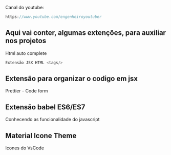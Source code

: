 Canal do youtube:

```js
https://www.youtube.com/engenheiroyoutuber
```

## Aqui vai conter, algumas extenções, para auxiliar nos projetos

Html auto complete
```js
Extensão JSX HTML <tags/>
```

## Extensão para organizar o codigo em jsx

Prettier - Code form

## Extensão babel ES6/ES7

Conhecendo as funcionalidade do javascript

## Material Icone Theme
Icones do VsCode
